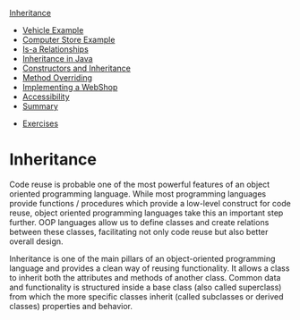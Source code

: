 [Inheritance](../inheritance/readme.md)
* [Vehicle Example](../inheritance/vehicles_example.md)
* [Computer Store Example](../inheritance/computer_store_example.md)
* [Is-a Relationships](../inheritance/is_a_relationship.md)
* [Inheritance in Java](../inheritance/inheritance_in_java.md)
* [Constructors and Inheritance](../inheritance/constructors_and_inheritance.md)
* [Method Overriding](../inheritance/method_overloading.md)
* [Implementing a WebShop](../inheritance/implementing_a_webshop.md)
* [Accessibility](../inheritance/accessibility.md)
* [Summary](../inheritance/summary.md)
<!-- * [Quiz](../inheritance/quiz.md) -->
* [Exercises](../inheritance/exercises.md)

<!-- [TODO] Part of this chapter should be refactored to the OOT course. Making it language independent. -->

# Inheritance

Code reuse is probable one of the most powerful features of an object oriented programming language. While most programming languages provide functions / procedures which provide a low-level construct for code reuse, object oriented programming languages take this an important step further. OOP languages allow us to define classes and create relations between these classes, facilitating not only code reuse but also better overall design.

Inheritance is one of the main pillars of an object-oriented programming language and provides a clean way of reusing functionality. It allows a class to inherit both the attributes and methods of another class. Common data and functionality is structured inside a base class (also called superclass) from which the more specific classes inherit (called subclasses or derived classes) properties and behavior.
